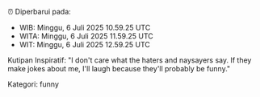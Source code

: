 ⏰ Diperbarui pada:
- WIB: Minggu, 6 Juli 2025 10.59.25 UTC
- WITA: Minggu, 6 Juli 2025 11.59.25 UTC
- WIT: Minggu, 6 Juli 2025 12.59.25 UTC

Kutipan Inspiratif:
"I don't care what the haters and naysayers say. If they make jokes about me, I'll laugh because they'll probably be funny."


Kategori: funny

